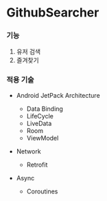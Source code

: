 # GithubSearcher

### 기능
1. 유저 검색
2. 즐겨찾기

### 적용 기술
- Android JetPack Architecture
  - Data Binding
  - LifeCycle
  - LiveData
  - Room
  - ViewModel
  
- Network
  - Retrofit
  
- Async
  - Coroutines
